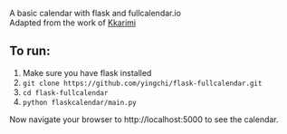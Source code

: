 A basic calendar with flask and fullcalendar.io  
Adapted from the work of [Kkarimi](https://github.com/kkarimi)

## To run:
1. Make sure you have flask installed
2. `git clone https://github.com/yingchi/flask-fullcalendar.git`
3. `cd flask-fullcalendar`
4. `python flaskcalendar/main.py`

Now navigate your browser to http://localhost:5000 to see the calendar.


